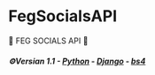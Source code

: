  # FegSocialsAPI
 🦍 FEG SOCIALS API 🦍
 <p>                                                      </p> 
 
 <h5> <b>⚙Versian 1.1</b> - <u>Python</u> - <u>Django</u> - <u>bs4</u> </h5> 

<title>For edit project 👇🏻<title>
 <pre>- apt install python3  
- pip install django  
- git clone https://github.com/JustinStar-py/feg-social-api   
- cd feg-social-api  
- pip -r install requirements  
- python manage.py migrate  
- python manage.py runserver  
- Now, you can see base codes and ... !😄</pre> 

 <table>   
  <li> Instagram API 🍟</li>   
  <li> Twitter API 🍗</li>   
  <li> Telegram coming soon..!</li> 
</table> 

<p>🌍Documentation:</p> 

<h4>*GET - API - Instagram📸</h4>

<h3>Get all information:</h3>
<pre>All Data:          API/GET/Instagram/get_data</pre>

<h3>Get details:</h3>
  <table>
   <pre><li>Name - instagram:                   API/GET/Instagram/full_name</li></pre>
   <pre><li>Bio - Instagram:                    API/GET/Instagram/biography</li></pre>
   <pre><li>Followers - Instagram:              API/GET/Instagram/followers</li></pre>
   <pre><li>Following - Instagram:              API/GET/Instagram/following</li></pre>
   <pre><li>Profile pic url - Instagram:        API/GET/Instagram/profile_pic_url</li></pre>
   <pre><li>business category name - Instagram: API/GET/Instagram/business_category_name</li></pre>
   <pre><li>posts video - Instagram:            API/GET/Instagram/posts_video</li></pre>
   <pre><li>display url - Instagram:            API/GET/Instagram/display_url</li></pre>
   <pre><li>business email - Instagram:         API/GET/Instagram/business_email</li></pre>
   <pre><li>and more ....</li></pre>
 </table>

<h4>*GET - API - Twitter🕊</h4>

<h3>Get all information:</h3>
<pre>All Data:          API/GET/Twitter/get_data</pre>

<h3>Get details:</h3>
 <table>
  <pre><li>Name - Twitter:                   API/GET/Twitter/Name</li></pre>
  <pre><li>Bio - Twitter:                    API/GET/Twitter/Bio</li></pre>
  <pre><li>Followers - Twitter:              API/GET/Twitter/Followers</li></pre>
  <pre><li>Following - Twitter:              API/GET/Twitter/Following</li></pre>
  <pre><li>Location - Twitter:               API/GET/Twitter/Location</li></pre>
  <pre><li>Language - Twitter:               API/GET/Twitter/Language</li></pre>
  <pre><li>Retweets - Twitter:               API/GET/Twitter/Retweets</li></pre>
  <pre><li>and more ....</li></pre>
</table>
